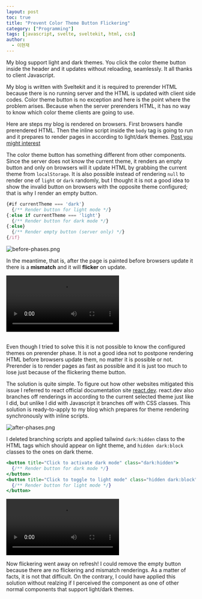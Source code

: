 ```yaml
---
layout: post
toc: true
title: "Prevent Color Theme Button Flickering"
category: ["Programming"]
tags: [javascript, svelte, sveltekit, html, css]
author:
  - 이현재
---
```


My blog support light and dark themes.
You click the color theme button inside the header and it updates without reloading, seamlessly.
It all thanks to client Javascript.

My blog is written with Sveltekit and it is required to
prerender HTML because there is no running server
and the HTML is updated with client side codes.
Color theme button is no exception and here is the point
where the problem arises.
Because when the server prerenders HTML, it has no way
to know which color theme clients are going to use.

Here are steps my blog is rendered on browsers.
First browsers handle prerendered HTML.
Then the inline script inside the `body` tag is going to run
and it prepares to render pages in according to light/dark themes.
[Post you might interest](/post/2023/12-19-en-migrate-blog-to-sveltekit-styling)

The color theme button has something different from other components.
Since the server does not know the current theme, it renders an empty button
and only on browsers will it update HTML by grabbing the current theme from `localStorage`.
It is also possible instead of rendering `null` to render one of `light` or `dark` randomly,
but I thought it is not a good idea to show the invalid button on browsers
with the opposite theme configured; that is why I render an empty button.

```jsx
{#if currentTheme === 'dark'}
  {/** Render button for light mode */}
{:else if currentTheme === 'light'}
  {/** Render button for dark mode */}
{:else}
  {/** Render empty button (server only) */}
{/if}
```

![before-phases.png](/img/2024-12-25-en-how-to-prevent-flickering-color-theme-button/before-phases.png)

In the meantime, that is, after the page is painted before browsers update it
there is a **mismatch** and it will **flicker** on update.

<video controls alt="before" src="/img/2024-12-25-en-how-to-prevent-flickering-color-theme-button/before.mp4"></video>
<br><br>

Even though I tried to solve this it is not possible to know the configured themes on prerender phase.
It is not a good idea not to postpone rendering HTML before browsers update them,
no matter it is possible or not.
Prerender is to render pages as fast as possible and
it is just too much to lose just because of the flickering theme button.

The solution is quite simple.
To figure out how other websites mitigated this issue
I referred to react official documentation site [react.dev](https://react.dev).
react.dev also branches off renderings in according to the current selected theme just like I did,
but unlike I did with Javascript it branches off with CSS classes.
This solution is ready-to-apply to my blog which prepares for theme rendering synchronously with inline scripts.

![after-phases.png](/img/2024-12-25-en-how-to-prevent-flickering-color-theme-button/after-phases.png)

I deleted branching scripts and applied tailwind `dark:hidden` class to the HTML tags
which should appear on light theme, and `hidden dark:block` classes to the ones on dark theme.

```jsx
<button title="Click to activate dark mode" class="dark:hidden">
  {/** Render button for dark mode */}
</button>
<button title="Click to toggle to light mode" class="hidden dark:block">
  {/** Render button for light mode */}
</button>
```

<video controls alt="after" src="/img/2024-12-25-en-how-to-prevent-flickering-color-theme-button/after.mp4"></video>

Now flickering went away on refresh!
I could remove the empty button because there are no flickering and mismatch renderings.
As a matter of facts, it is not that difficult.
On the contrary, I could have applied this solution without realzing
if I perceived the component as one of other normal components that support light/dark themes.
